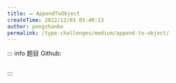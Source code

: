 ```yaml
---
title: ➖ AppendToObject
createTime: 2022/12/01 03:40:13
author: pengzhanbo
permalink: /type-challenges/medium/append-to-object/
---
```


::: info 题目
Github: []()

```ts
```
:::
